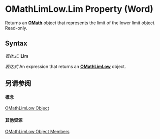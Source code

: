 
# OMathLimLow.Lim Property (Word)

Returns an  **[OMath](82f2f81b-e2d5-140f-bdcc-8b52b821b24d.md)** object that represents the limit of the lower limit object. Read-only.


## Syntax

 _表达式_. **Lim**

 _表达式_ An expression that returns an **[OMathLimLow](061f6748-778b-7377-a1c5-ab93dc2c6f83.md)** object.


## 另请参阅


#### 概念


[OMathLimLow Object](061f6748-778b-7377-a1c5-ab93dc2c6f83.md)
#### 其他资源


[OMathLimLow Object Members](http://msdn.microsoft.com/library/e91334d9-3127-f0ce-d8bb-6cea94bcf4ba%28Office.15%29.aspx)
